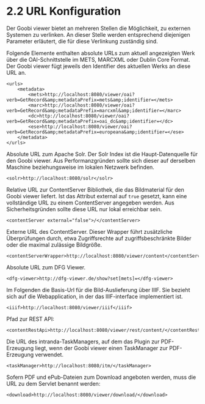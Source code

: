 # 2.2 URL Konfiguration

Der Goobi viewer bietet an mehreren Stellen die Möglichkeit, zu externen Systemen zu verlinken. An dieser Stelle werden entsprechend diejenigen Parameter erläutert, die für diese Verlinkung zuständig sind.

Folgende Elemente enthalten absolute URLs zum aktuell angezeigten Werk über die OAI-Schnittstelle im METS, MARCXML oder Dublin Core Format. Der Goobi viewer fügt jeweils den Identifier des aktuellen Werks an diese URL an.

```markup
<urls>
    <metadata>
        <mets>http://localhost:8080/viewer/oai?verb=GetRecord&amp;metadataPrefix=mets&amp;identifier=</mets>
        <marc>http://localhost:8080/viewer/oai?verb=GetRecord&amp;metadataPrefix=marcxml&amp;identifier=</marc>
        <dc>http://localhost:8080/viewer/oai?verb=GetRecord&amp;metadataPrefix=oai_dc&amp;identifier=</dc>
        <ese>http://localhost:8080/viewer/oai?verb=GetRecord&amp;metadataPrefix=europeana&amp;identifier=</ese>
    </metadata>
</urls>
```

Absolute URL zum Apache Solr. Der Solr Index ist die Haupt-Datenquelle für den Goobi viewer. Aus Performanzgründen sollte sich dieser auf derselben Maschine beziehungsweise im lokalen Netzwerk befinden.

```markup
<solr>http://localhost:8080/solr</solr>
```

Relative URL zur ContentServer Bibliothek, die das Bildmaterial für den Goobi viewer liefert. Ist das Attribut external auf `true` gesetzt, kann eine vollständige URL zu einem ContentServer angegeben werden. Aus Sicherheitsgründen sollte diese URL nur lokal erreichbar sein.

```markup
<contentServer external="false">/</contentServer>
```

Externe URL des ContentServer. Dieser Wrapper führt zusätzliche Überprüfungen durch, etwa Zugriffsrechte auf zugriffsbeschränkte Bilder oder die maximal zulässige Bildgröße.

```markup
<contentServerWrapper>http://localhost:8080/viewer/content</contentServerWrapper>
```

Absolute URL zum DFG Viewer.

```markup
<dfg-viewer>http://dfg-viewer.de/show?set[mets]=</dfg-viewer>
```

Im Folgenden die Basis-Url für die Bild-Auslieferung über IIIF. Sie bezieht sich auf die Webapplication, in der das IIIF-interface implementiert ist.

```markup
<iiif>http://localhost:8080/viewer/iiif</iiif>
```

Pfad zur REST API:

```markup
<contentRestApi>http://localhost:8080/viewer/rest/content/</contentRestApi>
```

Die URL des intranda-TaskManagers, auf dem das Plugin zur PDF-Erzeugung liegt, wenn der Goobi viewer einen TaskManager zur PDF-Erzeugung verwendet. 

```markup
<taskManager>http://localhost:8080/itm/</taskManager>
```

Sofern PDF und ePub-Dateien zum Download angeboten werden, muss die URL zu dem Servlet benannt werden:

```markup
<download>http://localhost:8080/viewer/download/</download>
```

